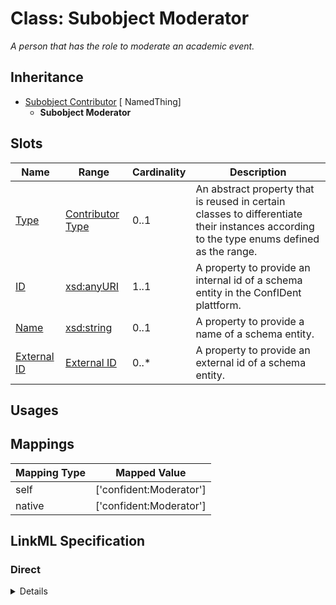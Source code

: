# Class: Subobject Moderator
_A person that has the role to moderate an academic event._







## Inheritance
* [Subobject Contributor](Contributor.md) [ NamedThing]
    * **Subobject Moderator**



## Slots

| Name | Range | Cardinality | Description  | 
| ---  | --- | --- | --- | 
| [Type](type.md) | [Contributor Type](ContributorType.md) | 0..1 | An abstract property that is reused in certain classes to differentiate their instances according to the type enums defined as the range.  | 
| [ID](id.md) | [xsd:anyURI](http://www.w3.org/2001/XMLSchema#anyURI) | 1..1 | A property to provide an internal id of a schema entity in the ConfIDent plattform.  | 
| [Name](name.md) | [xsd:string](http://www.w3.org/2001/XMLSchema#string) | 0..1 | A property to provide a name of a schema entity.  | 
| [External ID](external_id.md) | [External ID](ExternalIdentifier.md) | 0..* | A property to provide an external id of a schema entity.  | 


## Usages












## Mappings

| Mapping Type | Mapped Value |
| ---  | ---  |
| self | ['confident:Moderator'] |
| native | ['confident:Moderator'] |


## LinkML Specification

<!-- TODO: investigate https://stackoverflow.com/questions/37606292/how-to-create-tabbed-code-blocks-in-mkdocs-or-sphinx -->

### Direct

<details>
```yaml
name: Moderator
description: A person that has the role to moderate an academic event.
title: Subobject Moderator
from_schema: https://raw.githubusercontent.com/TIBHannover/ConfIDent_schema/main/src/linkml/ConfIDent_schema.yaml
is_a: Contributor

```
</details>

### Induced

<details>
```yaml
name: Moderator
description: A person that has the role to moderate an academic event.
title: Subobject Moderator
from_schema: https://raw.githubusercontent.com/TIBHannover/ConfIDent_schema/main/src/linkml/ConfIDent_schema.yaml
is_a: Contributor
attributes:
  type:
    name: type
    description: An abstract property that is reused in certain classes to differentiate
      their instances according to the type enums defined as the range.
    title: Type
    from_schema: https://raw.githubusercontent.com/TIBHannover/ConfIDent_schema/main/src/linkml/ConfIDent_schema.yaml
    abstract: true
    slot_uri: rdf:type
    designates_type: true
    alias: type
    owner: Moderator
    range: ContributorType
  id:
    name: id
    description: A property to provide an internal id of a schema entity in the ConfIDent
      plattform.
    title: ID
    from_schema: https://raw.githubusercontent.com/TIBHannover/ConfIDent_schema/main/src/linkml/ConfIDent_schema.yaml
    identifier: true
    alias: id
    owner: Moderator
    range: uriorcurie
    required: true
  name:
    name: name
    description: A property to provide a name of a schema entity.
    title: Name
    from_schema: https://raw.githubusercontent.com/TIBHannover/ConfIDent_schema/main/src/linkml/ConfIDent_schema.yaml
    slot_uri: sdo:name
    alias: name
    owner: Moderator
    range: string
  external_id:
    name: external_id
    description: A property to provide an external id of a schema entity.
    title: External ID
    from_schema: https://raw.githubusercontent.com/TIBHannover/ConfIDent_schema/main/src/linkml/ConfIDent_schema.yaml
    slot_uri: IAO:0000235
    multivalued: true
    alias: external_id
    owner: Moderator
    range: ExternalIdentifier
    inlined: true
    inlined_as_list: true

```
</details>
